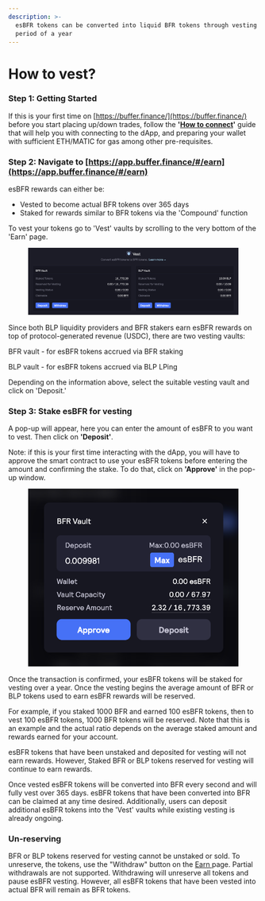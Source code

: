 ```yaml
---
description: >-
  esBFR tokens can be converted into liquid BFR tokens through vesting over a
  period of a year
---
```


# How to vest?

### Step 1: Getting Started

If this is your first time on [https://buffer.finance/](https://buffer.finance/) before you start placing up/down trades, follow the **'**[**How to connect**](how-to-connect-to-the-app.md)**'** guide that will help you with connecting to the dApp, and preparing your wallet with sufficient ETH/MATIC for gas among other pre-requisites.

### Step 2: Navigate to [https://app.buffer.finance/#/earn](https://app.buffer.finance/#/earn)

esBFR rewards can either be:

* Vested to become actual BFR tokens over 365 days
* Staked for rewards similar to BFR tokens via the 'Compound' function

To vest your tokens go to 'Vest' vaults by scrolling to the very bottom of the 'Earn' page.&#x20;

<figure><img src="../.gitbook/assets/Screenshot 2023-03-21 at 5.25.40 PM.png" alt=""><figcaption></figcaption></figure>

Since both BLP liquidity providers and BFR stakers earn esBFR rewards on top of protocol-generated revenue (USDC), there are two vesting vaults:

BFR vault - for esBFR tokens accrued via BFR staking&#x20;

BLP vault - for esBFR tokens accrued via BLP LPing

Depending on the information above, select the suitable vesting vault and click on 'Deposit.'

### Step 3: Stake esBFR for vesting

A pop-up will appear, here you can enter the amount of esBFR to you want to vest. Then click on **'Deposit'**.&#x20;

Note: if this is your first time interacting with the dApp, you will have to approve the smart contract to use your esBFR tokens before entering the amount and confirming the stake. To do that, click on **'Approve'** in the pop-up window.&#x20;

<figure><img src="../.gitbook/assets/Screenshot 2023-03-21 at 6.00.26 PM.png" alt=""><figcaption></figcaption></figure>

Once the transaction is confirmed, your esBFR tokens will be staked for vesting over a year. Once the vesting begins the average amount of BFR or BLP tokens used to earn esBFR rewards will be reserved.&#x20;

For example, if you staked 1000 BFR and earned 100 esBFR tokens, then to vest 100 esBFR tokens, 1000 BFR tokens will be reserved. Note that this is an example and the actual ratio depends on the average staked amount and rewards earned for your account.

esBFR tokens that have been unstaked and deposited for vesting will not earn rewards. However, Staked BFR or BLP tokens reserved for vesting will continue to earn rewards.

Once vested esBFR tokens will be converted into BFR every second and will fully vest over 365 days. esBFR tokens that have been converted into BFR can be claimed at any time desired. Additionally, users can deposit additional esBFR tokens into the 'Vest' vaults while existing vesting is already ongoing.&#x20;

### Un-reserving

BFR or BLP tokens reserved for vesting cannot be unstaked or sold. To unreserve, the tokens, use the "Withdraw" button on the [Earn ](https://app.buffer.finance/#/earn)page. Partial withdrawals are not supported. Withdrawing will unreserve all tokens and pause esBFR vesting. However, all esBFR tokens that have been vested into actual BFR will remain as BFR tokens.&#x20;

